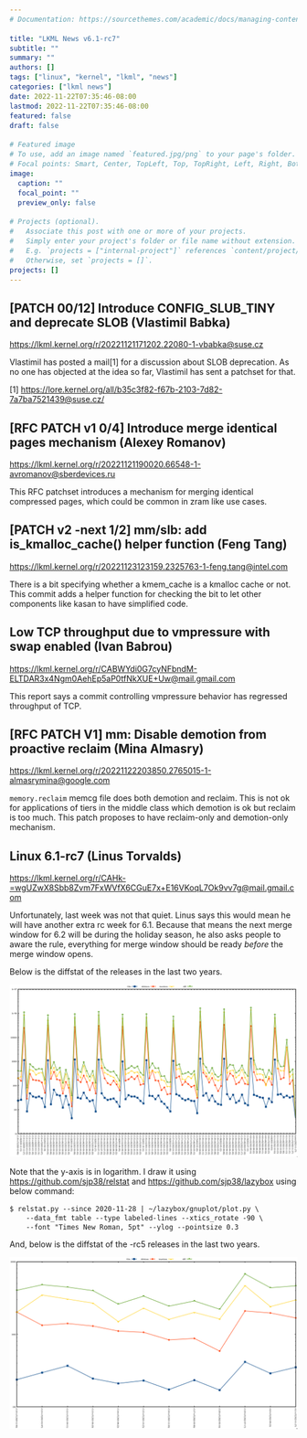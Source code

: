 ```yaml
---
# Documentation: https://sourcethemes.com/academic/docs/managing-content/

title: "LKML News v6.1-rc7"
subtitle: ""
summary: ""
authors: []
tags: ["linux", "kernel", "lkml", "news"]
categories: ["lkml news"]
date: 2022-11-22T07:35:46-08:00
lastmod: 2022-11-22T07:35:46-08:00
featured: false
draft: false

# Featured image
# To use, add an image named `featured.jpg/png` to your page's folder.
# Focal points: Smart, Center, TopLeft, Top, TopRight, Left, Right, BottomLeft, Bottom, BottomRight.
image:
  caption: ""
  focal_point: ""
  preview_only: false

# Projects (optional).
#   Associate this post with one or more of your projects.
#   Simply enter your project's folder or file name without extension.
#   E.g. `projects = ["internal-project"]` references `content/project/deep-learning/index.md`.
#   Otherwise, set `projects = []`.
projects: []
---
```


[PATCH 00/12] Introduce CONFIG_SLUB_TINY and deprecate SLOB (Vlastimil Babka)
-----------------------------------------------------------------------------

https://lkml.kernel.org/r/20221121171202.22080-1-vbabka@suse.cz

Vlastimil has posted a mail[1] for a discussion about SLOB deprecation.  As no
one has objected at the idea so far, Vlastimil has sent a patchset for that.

[1] https://lore.kernel.org/all/b35c3f82-f67b-2103-7d82-7a7ba7521439@suse.cz/


[RFC PATCH v1 0/4] Introduce merge identical pages mechanism (Alexey Romanov)
-----------------------------------------------------------------------------

https://lkml.kernel.org/r/20221121190020.66548-1-avromanov@sberdevices.ru

This RFC patchset introduces a mechanism for merging identical compressed
pages, which could be common in zram like use cases.


[PATCH v2 -next 1/2] mm/slb: add is_kmalloc_cache() helper function (Feng Tang)
-------------------------------------------------------------------------------

https://lkml.kernel.org/r/20221123123159.2325763-1-feng.tang@intel.com

There is a bit specifying whether a kmem_cache is a kmalloc cache or not.  This
commit adds a helper function for checking the bit to let other components like
kasan to have simplified code.


Low TCP throughput due to vmpressure with swap enabled (Ivan Babrou)
--------------------------------------------------------------------

https://lkml.kernel.org/r/CABWYdi0G7cyNFbndM-ELTDAR3x4Ngm0AehEp5aP0tfNkXUE+Uw@mail.gmail.com

This report says a commit controlling vmpressure behavior has regressed
throughput of TCP.


[RFC PATCH V1] mm: Disable demotion from proactive reclaim (Mina Almasry)
-------------------------------------------------------------------------

https://lkml.kernel.org/r/20221122203850.2765015-1-almasrymina@google.com

`memory.reclaim` memcg file does both demotion and reclaim.  This is not ok for
applications of tiers in the middle class which demotion is ok but reclaim is
too much.  This patch proposes to have reclaim-only and demotion-only
mechanism.


Linux 6.1-rc7 (Linus Torvalds)
------------------------------

https://lkml.kernel.org/r/CAHk-=wgUZwX8Sbb8Zvm7FxWVfX6CGuE7x+E16VKoqL7Ok9vv7g@mail.gmail.com

Unfortunately, last week was not that quiet.  Linus says this would mean he
will have another extra rc week for 6.1.  Because that means the next merge
window for 6.2 will be during the holiday season, he also asks people to aware
the rule, everything for merge window should be ready _before_ the merge window
opens.

Below is the diffstat of the releases in the last two years.

![Kernel release stat](/img/kernel_release_stat/v5.10-rc7..v6.1-rc7.png)

Note that the y-axis is in logarithm.  I draw it using
https://github.com/sjp38/relstat and https://github.com/sjp38/lazybox using
below command:

    $ relstat.py --since 2020-11-28 | ~/lazybox/gnuplot/plot.py \
	    --data_fmt table --type labeled-lines --xtics_rotate -90 \
	    --font "Times New Roman, 5pt" --ylog --pointsize 0.3

And, below is the diffstat of the -rc5 releases in the last two years.

![rc7 release stat](/img/kernel_release_stat/v6.1-rc7-only.png)
